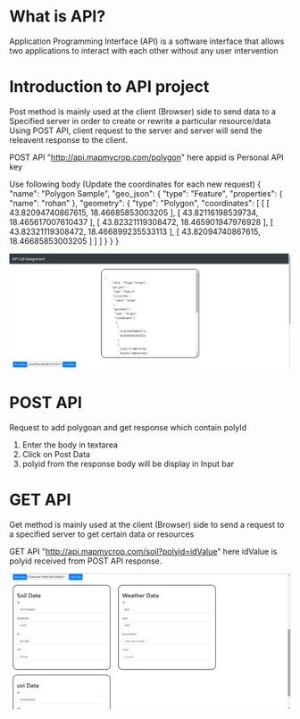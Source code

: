 # What is API? 
Application Programming Interface (API) is a software interface that allows two applications to interact with each other without any user intervention

# Introduction to API project
Post method is mainly used at the client (Browser) side to send data to a Specified server in order to create or rewrite a particular resource/data
Using POST API, client request to the server and server will send the releavent response to the client.

POST API
"http://api.mapmycrop.com/polygon" 
here appid is Personal API key

Use following body (Update the coordinates for each new request)
{
        "name": "Polygon Sample",
        "geo_json": {
          "type": "Feature",
          "properties": {
            "name": "rohan"
          },
          "geometry": {
            "type": "Polygon",
            "coordinates": [
              [
               [
                  43.82094740867615,
                  18.46685853003205
                ],
                [
                  43.82116198539734,
                  18.465617007610437
                ],
                [
                  43.82321119308472,
                  18.465901947976928
                ],
                [
                  43.82321119308472,
                  18.466899235533113
                ],
                [
                  43.82094740867615,
                  18.46685853003205
                ]
              ]
            ]
          }
        }
      }

![](https://github.com/ROHAN28SAM/Get-Post-API-assignment/blob/main/images/getPolyidFromResponse.png)


# POST API 
Request to add polygoan and get response which contain polyId
1. Enter the body in textarea
2. Click on Post Data 
3. polyid from the response body will be display in Input bar

# GET API
Get method is mainly used at the client (Browser) side to send a request to a specified server to get certain data or resources

GET API
"http://api.mapmycrop.com/soil?polyid=idValue"
here idValue is polyid received from POST API response.

![](https://github.com/ROHAN28SAM/Get-Post-API-assignment/blob/main/images/getDataFromResponse.png)
